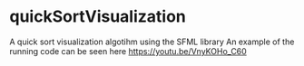# quickSortVisualization
A quick sort visualization algotihm using the SFML library
An example of the running code can be seen here
https://youtu.be/VnyKOHo_C60

